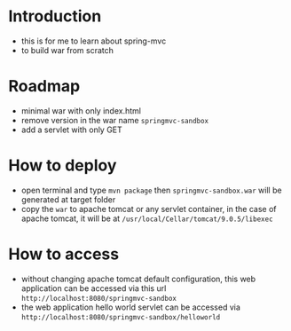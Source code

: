 # Introduction
- this is for me to learn about spring-mvc
- to build war from scratch

# Roadmap
- minimal war with only index.html
- remove version in the war name `springmvc-sandbox`
- add a servlet with only GET

# How to deploy
- open terminal and type `mvn package` then `springmvc-sandbox.war` will be generated at target folder
- copy the `war` to apache tomcat or any servlet container, in the case of apache tomcat, it will be at `/usr/local/Cellar/tomcat/9.0.5/libexec`

# How to access
- without changing apache tomcat default configuration, this web application can be accessed via this url `http://localhost:8080/springmvc-sandbox`
- the web application hello world servlet can be accessed via `http://localhost:8080/springmvc-sandbox/helloworld`